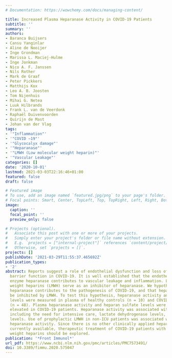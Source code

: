 ```yaml
---
# Documentation: https://wowchemy.com/docs/managing-content/

title: Increased Plasma Heparanase Activity in COVID-19 Patients
subtitle: ''
summary: ''
authors:
- Baranca Buijsers
- Cansu Yanginlar
- Aline de Nooijer
- Inge Grondman
- Marissa L. Maciej-Hulme
- Inge Jonkman
- Nico A. F. Janssen
- Nils Rother
- Mark de Graaf
- Peter Pickkers
- Matthijs Kox
- Leo A. B. Joosten
- Tom Nijenhuis
- Mihai G. Netea
- Luuk Hilbrands
- Frank L. van de Veerdonk
- Raphaël Duivenvoorden
- Quirijn de Mast
- Johan van der Vlag
tags:
- '"Inflammation"'
- '"COVID −19"'
- '"Glycocalyx damage"'
- '"Heparanase"'
- '"LMWH (Low molecular weight heparin)"'
- '"Vascular Leakage"'
categories: []
date: '2020-10-01'
lastmod: 2021-03-03T22:16:46+01:00
featured: false
draft: false

# Featured image
# To use, add an image named `featured.jpg/png` to your page's folder.
# Focal points: Smart, Center, TopLeft, Top, TopRight, Left, Right, BottomLeft, Bottom, BottomRight.
image:
  caption: ''
  focal_point: ''
  preview_only: false

# Projects (optional).
#   Associate this post with one or more of your projects.
#   Simply enter your project's folder or file name without extension.
#   E.g. `projects = ["internal-project"]` references `content/project/deep-learning/index.md`.
#   Otherwise, set `projects = []`.
projects: []
publishDate: '2021-03-29T11:55:37.465692Z'
publication_types:
- '2'
abstract: Reports suggest a role of endothelial dysfunction and loss of endothelial
  barrier function in COVID-19. It is well established that the endothelial glycocalyx-degrading
  enzyme heparanase contributes to vascular leakage and inflammation. Low molecular
  weight heparins (LMWH) serve as an inhibitor of heparanase. We hypothesize that
  heparanase contributes to the pathogenesis of COVID-19, and that heparanase may
  be inhibited by LMWH. To test this hypothesis, heparanase activity and heparan sulfate
  levels were measured in plasma of healthy controls (n = 10) and COVID-19 patients
  (n = 48). Plasma heparanase activity and heparan sulfate levels were significantly
  elevated in COVID-19 patients. Heparanase activity was associated with disease severity
  including the need for intensive care, lactate dehydrogenase levels, and creatinine
  levels. Use of prophylactic LMWH in non-ICU patients was associated with a reduced
  heparanase activity. Since there is no other clinically applied heparanase inhibitor
  currently available, therapeutic treatment of COVID-19 patients with low molecular
  weight heparins should be explored.
publication: '*Front Immunol*'
url_pdf: https://www.ncbi.nlm.nih.gov/pmc/articles/PMC7573491/
doi: 10.3389/fimmu.2020.575047
---
```

